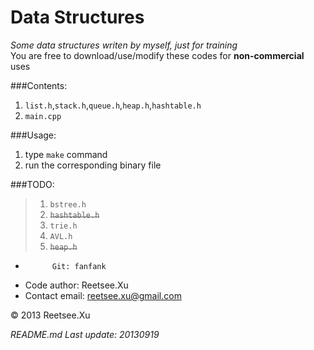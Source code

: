 Data Structures
===============          

*Some data structures writen by myself, just for training*  
You are free to download/use/modify these codes for __non-commercial__ uses

###Contents:  
1. `list.h`,`stack.h`,`queue.h`,`heap.h`,`hashtable.h`
2. `main.cpp`   

###Usage:  
1. type `make` command
2. run the corresponding binary file  

###TODO:
> 1. `bstree.h`
> 2. ~~`hashtable.h`~~
> 3. `trie.h`  
> 4. `AVL.h`  
> 5. ~~`heap.h`~~   


+           Git: fanfank
+   Code author: Reetsee.Xu
+ Contact email: reetsee.xu@gmail.com  

<div class = "footer">
    &copy; 2013 Reetsee.Xu
</div>

*README.md Last update: 20130919*
